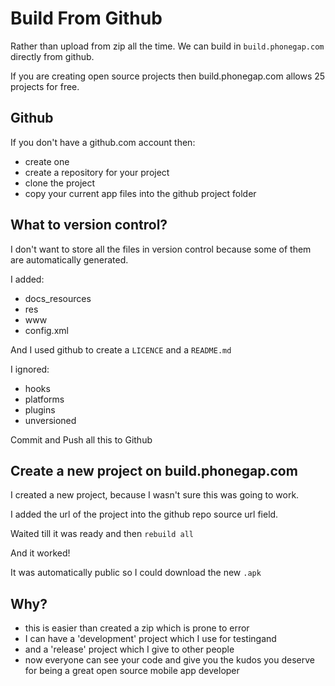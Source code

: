# Build From Github

Rather than upload from zip all the time. We can build in `build.phonegap.com` directly from github.

If you are creating open source projects then build.phonegap.com allows 25 projects for free.

## Github

If you don't have a github.com account then:

- create one
- create a repository for your project
- clone the project
- copy your current app files into the github project folder

## What to version control?

I don't want to store all the files in version control because some of them are automatically generated.

I added:

- docs_resources
- res
- www
- config.xml

And I used github to create a `LICENCE` and a `README.md`

I ignored:

- hooks
- platforms
- plugins
- unversioned

Commit and Push all this to Github

## Create a new project on build.phonegap.com

I created a new project, because I wasn't sure this was going to work.

I added the url of the project into the github repo source url field.

Waited till it was ready and then `rebuild all`

And it worked!

It was automatically public so I could download the new `.apk`

## Why?

- this is easier than created a zip which is prone to error
- I can have a 'development' project which I use for testingand
- and a 'release' project which I give to other people
- now everyone can see your code and give you the kudos you deserve for being a great open source mobile app developer